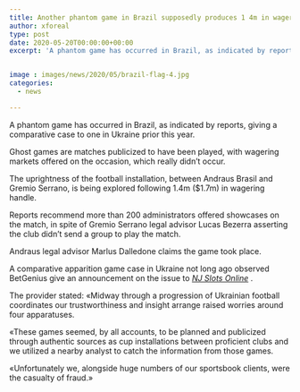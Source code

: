 ```yaml
---
title: Another phantom game in Brazil supposedly produces 1 4m in wagers
author: xforeal 
type: post
date: 2020-05-20T00:00:00+00:00
excerpt: 'A phantom game has occurred in Brazil, as indicated by reports, giving a comparative case to one in Ukraine prior this year '


image : images/news/2020/05/brazil-flag-4.jpg
categories:
  - news

---
```

A phantom game has occurred in Brazil, as indicated by reports, giving a comparative case to one in Ukraine prior this year. 

Ghost games are matches publicized to have been played, with wagering markets offered on the occasion, which really didn&#8217;t occur. 

The uprightness of the football installation, between Andraus Brasil and Gremio Serrano, is being explored following 1.4m ($1.7m) in wagering handle. 

Reports recommend more than 200 administrators offered showcases on the match, in spite of Gremio Serrano legal advisor Lucas Bezerra asserting the club didn&#8217;t send a group to play the match. 

Andraus legal advisor Marlus Dalledone claims the game took place. 

A comparative apparition game case in Ukraine not long ago observed BetGenius give an announcement on the issue to _[NJ Slots Online][1]_ . 

The provider stated: &#171;Midway through a progression of Ukrainian football coordinates our trustworthiness and insight arrange raised worries around four apparatuses. 

&#171;These games seemed, by all accounts, to be planned and publicized through authentic sources as cup installations between proficient clubs and we utilized a nearby analyst to catch the information from those games. 

&#171;Unfortunately we, alongside huge numbers of our sportsbook clients, were the casualty of fraud.&#187;

 [1]: #